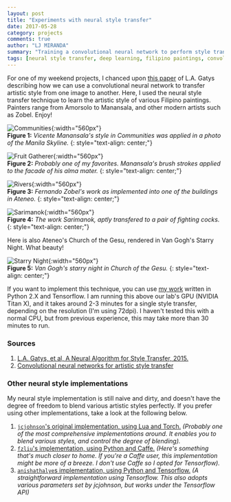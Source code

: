 ```yaml
---
layout: post
title: "Experiments with neural style transfer"
date: 2017-05-28
category: projects
comments: true
author: "LJ MIRANDA"
summary: "Training a convolutional neural network to perform style transfer on some Filipino paintings."
tags: [neural style transfer, deep learning, filipino paintings, convolutional neural network]
---
```


For one of my weekend projects, I chanced upon [this paper](https://arxiv.org/abs/1508.06576) of L.A. Gatys describing how we can use a convolutional neural network to transfer artistic style from one image to another. Here, I used the neural style transfer technique to learn the artistic style of various Filipino paintings. Painters range from Amorsolo to Manansala, and other modern artists such as Zobel. Enjoy!

![Communities](/assets/png/neural-style/communities.png){:width="560px"}   
__Figure 1:__ _Vicente Manansala's style in Communities was applied in a photo of the Manila Skyline._
{: style="text-align: center;"}

![Fruit Gatherer](/assets/png/neural-style/fruit-gatherer.png){:width="560px"}   
__Figure 2:__ _Probably one of my favorites. Manansala's brush strokes applied to the facade of his alma mater._
{: style="text-align: center;"}

![Rivers](/assets/png/neural-style/rivers.png){:width="560px"}   
__Figure 3:__ _Fernando Zobel's work as implemented into one of the buildings in Ateneo._
{: style="text-align: center;"}

![Sarimanok](/assets/png/neural-style/sarimanok.png){:width="560px"}   
__Figure 4:__ _The work Sarimanok, aptly transfered to a pair of fighting cocks._
{: style="text-align: center;"}

Here is also Ateneo's Church of the Gesu, rendered in Van Gogh's Starry Night. What beauty!

![Starry Night](/assets/png/neural-style/starry-night.png){:width="560px"}   
__Figure 5:__ _Van Gogh's starry night in Church of the Gesu._
{: style="text-align: center;"}

If you want to implement this technique, you can use [my work](https://github.com/ljvmiranda921/style-transfer) written in Python 2.X and Tensorflow. I am running this above our lab's GPU (NVIDIA Titan X), and it takes around 2-3 minutes for a single style transfer, depending on the resolution (I'm using 72dpi). I haven't tested this with a normal CPU, but from previous experience, this may take more than 30 minutes to run.

### Sources
1. [L.A. Gatys, et al, A Neural Algorithm for Style Transfer, 2015.](https://arxiv.org/abs/1508.06576)
2. [Convolutional neural networks for artistic style transfer](https://harishnarayanan.org/writing/artistic-style-transfer/)

### Other neural style implementations
My neural style implementation is still naive and dirty, and doesn't have the degree of freedom to blend various artistic styles perfectly. If you prefer using other implementations, take a look at the following below.

1. [`jcjohnson`'s original implementation, using Lua and Torch.](https://github.com/jcjohnson/neural-style) _(Probably one of the most comprehensive implementations around. It enables you to blend various styles, and control the degree of blending)._
2. [`fzliu`'s implementation, using Python and Caffe.](https://github.com/fzliu/style-transfer) _(Here's something that's much closer to home. If you're a Caffe user, this implementation might be more of a breeze. I don't use Caffe so I opted for Tensorflow)._
3. [`anishathalye`s implementation, using Python and Tensorflow.](https://github.com/anishathalye/neural-style) _(A straightforward implementation using Tensorflow. This also adopts various parameters set by jcjohnson, but works under the Tensorflow API)_



